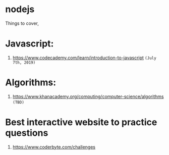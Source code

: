 # nodejs

Things to cover,

# Javascript:

1. https://www.codecademy.com/learn/introduction-to-javascript `(July 7th, 2019)`

# Algorithms:

1. https://www.khanacademy.org/computing/computer-science/algorithms `(TBD)`

# Best interactive website to practice questions
1. https://www.coderbyte.com/challenges
